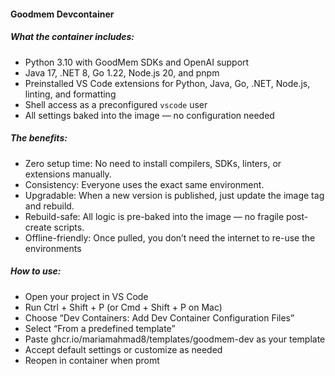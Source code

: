 #### Goodmem Devcontainer

##### What the container includes: 
- Python 3.10 with GoodMem SDKs and OpenAI support
- Java 17, .NET 8, Go 1.22, Node.js 20, and pnpm
- Preinstalled VS Code extensions for Python, Java, Go, .NET, Node.js, linting, and formatting
- Shell access as a preconfigured `vscode` user
- All settings baked into the image — no configuration needed

##### The benefits: 
- Zero setup time: No need to install compilers, SDKs, linters, or extensions manually.
- Consistency: Everyone uses the exact same environment.
- Upgradable: When a new version is published, just update the image tag and rebuild.
- Rebuild-safe: All logic is pre-baked into the image — no fragile post-create scripts.
- Offline-friendly: Once pulled, you don’t need the internet to re-use the environments 

##### How to use: 
- Open your project in VS Code
- Run Ctrl + Shift + P (or Cmd + Shift + P on Mac)
- Choose “Dev Containers: Add Dev Container Configuration Files”
- Select “From a predefined template”
- Paste ghcr.io/mariamahmad8/templates/goodmem-dev as your template
- Accept default settings or customize as needed
- Reopen in container when promt
